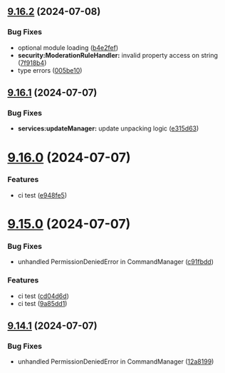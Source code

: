 ## [9.16.2](https://github.com/onesoft-sudo/sudobot/compare/v9.16.1...v9.16.2) (2024-07-08)


### Bug Fixes

* optional module loading ([b4e2fef](https://github.com/onesoft-sudo/sudobot/commit/b4e2fef747e58eeaf2a7cd80cf0ad7695ac1d4e6))
* **security:ModerationRuleHandler:** invalid property access on string ([7f918b4](https://github.com/onesoft-sudo/sudobot/commit/7f918b4ba60167c05ebfd7567643242c37c7019d))
* type errors ([005be10](https://github.com/onesoft-sudo/sudobot/commit/005be1035f95d4051985e53e43dfc82e88603617))



## [9.16.1](https://github.com/onesoft-sudo/sudobot/compare/v9.16.0...v9.16.1) (2024-07-07)


### Bug Fixes

* **services:updateManager:** update unpacking logic ([e315d63](https://github.com/onesoft-sudo/sudobot/commit/e315d63c440ea1e27766ab21dc74443a5661b865))



# [9.16.0](https://github.com/onesoft-sudo/sudobot/compare/v9.15.0...v9.16.0) (2024-07-07)


### Features

* ci test ([e948fe5](https://github.com/onesoft-sudo/sudobot/commit/e948fe548c53d88b4ad76f1e8f4b2898676c149d))



# [9.15.0](https://github.com/onesoft-sudo/sudobot/compare/v9.14.1...v9.15.0) (2024-07-07)


### Bug Fixes

* unhandled PermissionDeniedError in CommandManager ([c91fbdd](https://github.com/onesoft-sudo/sudobot/commit/c91fbdd89ca0f300a607b7f502652b757db7aeae))


### Features

* ci test ([cd04d6d](https://github.com/onesoft-sudo/sudobot/commit/cd04d6df3e3b3237bd7f7b66ed5599ad0c330029))
* ci test ([9a85dd1](https://github.com/onesoft-sudo/sudobot/commit/9a85dd1a44d9393af1d581a5405cf1823978e8b1))



## [9.14.1](https://github.com/onesoft-sudo/sudobot/compare/v9.14.0...v9.14.1) (2024-07-07)


### Bug Fixes

* unhandled PermissionDeniedError in CommandManager ([12a8199](https://github.com/onesoft-sudo/sudobot/commit/12a81995f9a41ebd5b8abcace558821f7296d4ba))



